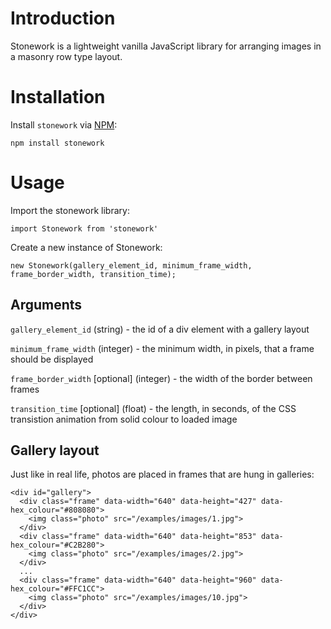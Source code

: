 # Introduction

Stonework is a lightweight vanilla JavaScript library for arranging images in a masonry row type layout.

# Installation

Install `stonework` via [NPM](https://www.npmjs.com):

`npm install stonework`

# Usage

Import the stonework library:

`import Stonework from 'stonework'`

Create a new instance of Stonework:

`new Stonework(gallery_element_id, minimum_frame_width, frame_border_width, transition_time);`

## Arguments

`gallery_element_id` (string) - the id of a div element with a gallery layout

`minimum_frame_width` (integer) - the minimum width, in pixels, that a frame should be displayed

`frame_border_width` [optional] (integer) - the width of the border between frames

`transition_time` [optional] (float) - the length, in seconds, of the CSS transistion animation from solid colour to loaded image

## Gallery layout

Just like in real life, photos are placed in frames that are hung in galleries:

```
<div id="gallery">
  <div class="frame" data-width="640" data-height="427" data-hex_colour="#808080">
    <img class="photo" src="/examples/images/1.jpg">
  </div>
  <div class="frame" data-width="640" data-height="853" data-hex_colour="#C2B280">
    <img class="photo" src="/examples/images/2.jpg">
  </div>
  ...
  <div class="frame" data-width="640" data-height="960" data-hex_colour="#FFC1CC">
    <img class="photo" src="/examples/images/10.jpg">
  </div>
</div>
```
